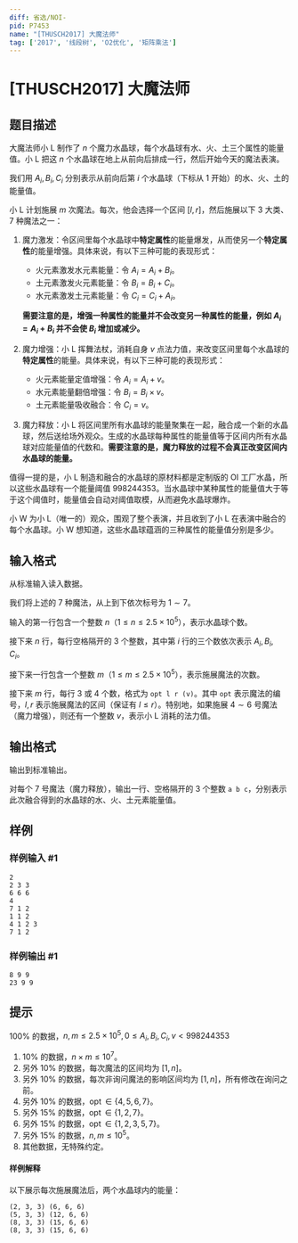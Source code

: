 ```yaml
---
diff: 省选/NOI-
pid: P7453
name: "[THUSCH2017] 大魔法师"
tag: ['2017', '线段树', 'O2优化', '矩阵乘法']
---
```

# [THUSCH2017] 大魔法师
## 题目描述

大魔法师小 L 制作了 $n$ 个魔力水晶球，每个水晶球有水、火、土三个属性的能量值。小 L 把这 $n$ 个水晶球在地上从前向后排成一行，然后开始今天的魔法表演。

我们用 $A_i,B_i,C_i$ 分别表示从前向后第 $i$ 个水晶球（下标从 $1$ 开始）的水、火、土的能量值。

小 L 计划施展 $m$ 次魔法。每次，他会选择一个区间 $[l,r]$，然后施展以下 $3$ 大类、$7$ 种魔法之一：

1. 魔力激发：令区间里每个水晶球中**特定属性**的能量爆发，从而使另一个**特定属性**的能量增强。具体来说，有以下三种可能的表现形式：

	- 火元素激发水元素能量：令 $A_i=A_i+B_i$。
	- 土元素激发火元素能量：令 $B_i=B_i+C_i$。
	- 水元素激发土元素能量：令 $C_i=C_i+A_i$。
	
    **需要注意的是，增强一种属性的能量并不会改变另一种属性的能量，例如 $A_i=A_i+B_i$ 并不会使 $B_i$ 增加或减少。**

2. 魔力增强：小 L 挥舞法杖，消耗自身 $v$ 点法力值，来改变区间里每个水晶球的**特定属性**的能量。具体来说，有以下三种可能的表现形式：

	- 火元素能量定值增强：令 $A_i=A_i+v$。
	- 水元素能量翻倍增强：令 $B_i=B_i\times v$。
	- 土元素能量吸收融合：令 $C_i=v$。
3. 魔力释放：小 L 将区间里所有水晶球的能量聚集在一起，融合成一个新的水晶球，然后送给场外观众。生成的水晶球每种属性的能量值等于区间内所有水晶球对应能量值的代数和。**需要注意的是，魔力释放的过程不会真正改变区间内水晶球的能量。**

值得一提的是，小 L 制造和融合的水晶球的原材料都是定制版的 OI 工厂水晶，所以这些水晶球有一个能量阈值 $998244353$。当水晶球中某种属性的能量值大于等于这个阈值时，能量值会自动对阈值取模，从而避免水晶球爆炸。

小 W 为小 L（唯一的）观众，围观了整个表演，并且收到了小 L 在表演中融合的每个水晶球。小 W 想知道，这些水晶球蕴涵的三种属性的能量值分别是多少。
## 输入格式

从标准输入读入数据。

我们将上述的 $7$ 种魔法，从上到下依次标号为 $1\sim7$。

输入的第一行包含一个整数 $n$（$1\le n\le 2.5\times 10^5$），表示水晶球个数。

接下来 $n$ 行，每行空格隔开的 $3$ 个整数，其中第 $i$ 行的三个数依次表示 $A_i,B_i,C_i$。

接下来一行包含一个整数 $m$（$1\le m\le2.5\times 10^5$），表示施展魔法的次数。

接下来 $m$ 行，每行 $3$ 或 $4$ 个数，格式为 `opt l r (v)`。其中 `opt` 表示魔法的编号，$l,r$ 表示施展魔法的区间（保证有 $l\le r$）。特别地，如果施展 $4\sim6$ 号魔法（魔力增强），则还有一个整数 $v$，表示小 L 消耗的法力值。
## 输出格式

输出到标准输出。

对每个 $7$ 号魔法（魔力释放），输出一行、空格隔开的 $3$ 个整数 `a b c`，分别表示此次融合得到的水晶球的水、火、土元素能量值。
## 样例

### 样例输入 #1
```
2
2 3 3
6 6 6
4
7 1 2
1 1 2
4 1 2 3
7 1 2
```
### 样例输出 #1
```
8 9 9
23 9 9
```
## 提示

$100\%$ 的数据，$n,m\le2.5\times 10^5,0\le A_i,B_i,C_i,v<998244353$

1. $10\%$ 的数据，$n\times m\le10^7$。
1. 另外 $10\%$ 的数据，每次魔法的区间均为 $[1,n]$。
1. 另外 $10\%$ 的数据，每次非询问魔法的影响区间均为 $[1,n]$，所有修改在询问之前。
1. 另外 $10\%$ 的数据，$\operatorname{opt}\in\{4,5,6,7\}$。
1. 另外 $15\%$ 的数据，$\operatorname{opt}\in\{1,2,7\}$。
  1. 另外 $15\%$ 的数据，$\operatorname{opt}\in\{1,2,3,5,7\}$。
1. 另外 $15\%$ 的数据，$n,m\le 10^5$。
1. 其他数据，无特殊约定。
#### 样例解释
以下展示每次施展魔法后，两个水晶球内的能量：
```
(2, 3, 3) (6, 6, 6)
(5, 3, 3) (12, 6, 6)
(8, 3, 3) (15, 6, 6)
(8, 3, 3) (15, 6, 6)
```
